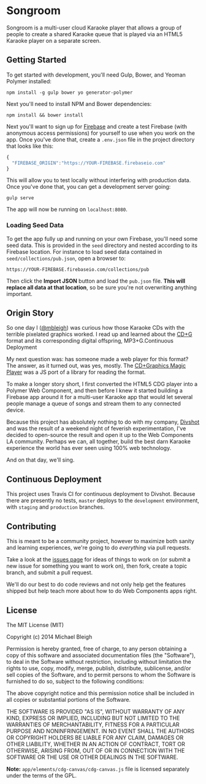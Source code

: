 # Songroom

Songroom is a multi-user cloud Karaoke player that allows a group of people to
create a shared Karaoke queue that is played via an HTML5 Karaoke player on a
separate screen.

## Getting Started

To get started with development, you'll need Gulp, Bower, and Yeoman Polymer
installed:

    npm install -g gulp bower yo generator-polymer

Next you'll need to install NPM and Bower dependencies:

    npm install && bower install

Next you'll want to sign up for [Firebase](https://www.firebase.com/) and create
a test Firebase (with anonymous access permissions) for yourself to use when you work on the app.
Once you've done that, create a `.env.json` file in the project directory that looks
like this:

```javascript
{
  "FIREBASE_ORIGIN":"https://YOUR-FIREBASE.firebaseio.com"
}
```

This will allow you to test locally without interfering with production data.
Once you've done that, you can get a development server going:

    gulp serve

The app will now be running on `localhost:8080`.

### Loading Seed Data

To get the app fully up and running on your own Firebase, you'll need some seed
data. This is provided in the `seed` directory and nested according to its Firebase
location. For instance to load seed data contained in `seed/collections/pub.json`,
open a browser to:

    https://YOUR-FIREBASE.firebaseio.com/collections/pub

Then click the **Import JSON** button and load the `pub.json` file. **This will
replace all data at that location**, so be sure you're not overwriting anything
important.

## Origin Story

So one day I ([@mbleigh](http://twitter.com/mbleigh)) was curious how those Karaoke CDs with the terrible
pixelated graphics worked. I read up and learned about the [CD+G](http://en.wikipedia.org/wiki/CD%2BG)
format and its corresponding digital offspring, MP3+G.Continuous Deployment

My next question was: has someone made a web player for this format? The answer,
as it turned out, was yes, mostly. The [CD+Graphics Magic Player](http://cdgmagic.sourceforge.net/html5_cdgplayer/)
was a JS port of a library for reading the format.

To make a longer story short, I first converted the HTML5 CDG player into a
Polymer Web Component, and then before I knew it started building a Firebase
app around it for a multi-user Karaoke app that would let several people manage
a queue of songs and stream them to any connected device.

Because this project has absolutely nothing to do with my company, [Divshot](https://divshot.com)
and was the result of a weekend night of feverish experimentation, I've decided
to open-source the result and open it up to the Web Components LA community.
Perhaps we can, all together, build the best darn Karaoke experience the world
has ever seen using 100% web technology.

And on that day, we'll sing.

## Continuous Deployment

This project uses Travis CI for continuous deployment to Divshot. Because there
are presently no tests, `master` deploys to the `development` environment, with
`staging` and `production` branches.

## Contributing

This is meant to be a community project, however to maximize both sanity and
learning experiences, we're going to do *everything* via pull requests.

Take a look at the [issues page](https://github.com/webcomponents-la/songroom) for
ideas of things to work on (or submit a new issue for something you want to
work on), then fork, create a topic branch, and submit a pull request.

We'll do our best to do code reviews and not only help get the features shipped
but help teach more about how to do Web Components apps right.

## License

The MIT License (MIT)

Copyright (c) 2014 Michael Bleigh

Permission is hereby granted, free of charge, to any person obtaining a copy
of this software and associated documentation files (the "Software"), to deal
in the Software without restriction, including without limitation the rights
to use, copy, modify, merge, publish, distribute, sublicense, and/or sell
copies of the Software, and to permit persons to whom the Software is
furnished to do so, subject to the following conditions:

The above copyright notice and this permission notice shall be included in
all copies or substantial portions of the Software.

THE SOFTWARE IS PROVIDED "AS IS", WITHOUT WARRANTY OF ANY KIND, EXPRESS OR
IMPLIED, INCLUDING BUT NOT LIMITED TO THE WARRANTIES OF MERCHANTABILITY,
FITNESS FOR A PARTICULAR PURPOSE AND NONINFRINGEMENT. IN NO EVENT SHALL THE
AUTHORS OR COPYRIGHT HOLDERS BE LIABLE FOR ANY CLAIM, DAMAGES OR OTHER
LIABILITY, WHETHER IN AN ACTION OF CONTRACT, TORT OR OTHERWISE, ARISING FROM,
OUT OF OR IN CONNECTION WITH THE SOFTWARE OR THE USE OR OTHER DEALINGS IN
THE SOFTWARE.

**Note:** `app/elements/cdg-canvas/cdg-canvas.js` file is licensed separately
under the terms of the GPL.
